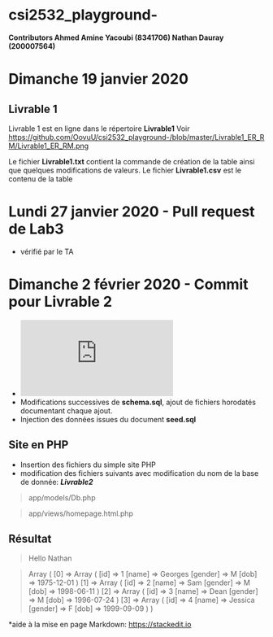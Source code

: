 # csi2532_playground-

**Contributors
Ahmed Amine Yacoubi (8341706)
Nathan Dauray (200007564)**

# Dimanche 19 janvier 2020
## Livrable 1
Livrable 1 est en ligne dans le répertoire **Livrable1**
Voir https://github.com/OovuU/csi2532_playground-/blob/master/Livrable1_ER_RM/Livrable1_ER_RM.png

Le fichier **Livrable1.txt** contient la commande de création de la table ainsi que quelques modifications de valeurs.
Le fichier **Livrable1.csv** est le contenu de la table

# Lundi 27 janvier 2020 - Pull request de Lab3
- vérifié par le TA

# Dimanche 2 février 2020 - Commit pour **Livrable 2**
- ![Brouillon de ce à quoi le diagrame ER devrait ressembler (à verifier), /Livrable2/Livrable 2_brouillon_ER.pdf](https://github.com/OovuU/csi2532_playground-/blob/Nathan_Lab_3/Livrable2/Livrable%202_brouillon_ER.pdf)
- Modifications successives de **schema.sql**, ajout de fichiers horodatés documentant chaque ajout.
- Injection des données issues du document **seed.sql**


## Site en PHP
- Insertion des fichiers du simple site PHP
- modification des fichiers suivants avec modification du nom de la base de donnée: ***Livrable2***
> app/models/Db.php

> app/views/homepage.html.php

## Résultat 
>Hello Nathan

>Array ( [0] => Array ( [id] => 1 [name] => Georges [gender] => M [dob] => 1975-12-01 ) [1] => Array ( [id] => 2 [name] => Sam [gender] => M [dob] => 1998-06-11 ) [2] => Array ( [id] => 3 [name] => Dean [gender] => M [dob] => 1996-07-24 ) [3] => Array ( [id] => 4 [name] => Jessica [gender] => F [dob] => 1999-09-09 ) )


*aide à la mise en page Markdown: https://stackedit.io
